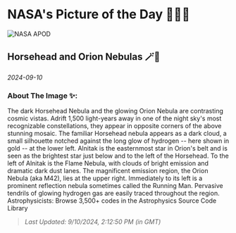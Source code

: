
# NASA's Picture of the Day 🧑‍🚀💫

  ![NASA APOD](https://apod.nasa.gov/apod/image/2409/OrionOrange_Grelin_9371.jpg)
  
  ## Horsehead and Orion Nebulas 🪄🌌
  
  _2024-09-10_
  
  ### About The Image ✨: 
  
  The dark Horsehead Nebula and the glowing Orion Nebula are contrasting cosmic vistas. Adrift 1,500 light-years away in one of the night sky's most recognizable constellations, they appear in opposite corners of the above stunning mosaic. The familiar Horsehead nebula appears as a dark cloud, a small silhouette notched against the long glow of hydrogen -- here shown in gold -- at the lower left. Alnitak is the easternmost star in Orion's belt and is seen as the brightest star just below and to the left of the Horsehead. To the left of Alnitak is the Flame Nebula, with clouds of bright emission and dramatic dark dust lanes. The magnificent emission region, the Orion Nebula (aka M42), lies at the upper right. Immediately to its left is a prominent reflection nebula sometimes called the Running Man. Pervasive tendrils of glowing hydrogen gas are easily traced throughout the region.   Astrophysicists: Browse 3,500+ codes in the Astrophysics Source Code Library
  
  
  
  > _Last Updated: 9/10/2024, 2:12:50 PM (in GMT)_
  